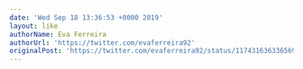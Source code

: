 ```yaml
---
date: 'Wed Sep 18 13:36:53 +0000 2019'
layout: like
authorName: Eva Ferreira
authorUrl: 'https://twitter.com/evaferreira92'
originalPost: 'https://twitter.com/evaferreira92/status/1174316363365699589'
---
```

